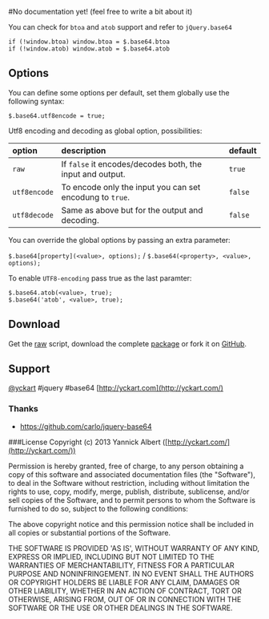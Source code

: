 #No documentation yet!
(feel free to write a bit about it)

You can check for `btoa` and `atob` support and refer to `jQuery.base64`

    if (!window.btoa) window.btoa = $.base64.btoa
    if (!window.atob) window.atob = $.base64.atob

## Options
You can define some options per default, set them globally use the following syntax:

`$.base64.utf8encode = true;`

Utf8 encoding and decoding as global option, possibilities:

| option | description | default |
|:--|:--|:--|
| `raw` |  If `false` it encodes/decodes both, the input and output. | `true` |
| `utf8encode` |  To encode only the input you can set encodung to `true`. | `false` |
| `utf8decode` | Same as above but for the output and decoding. | `false` |

You can override the global options by passing an extra parameter:

`$.base64[property](<value>, options);` / `$.base64(<property>, <value>, options);`

To enable `UTF8-encoding` pass true as the last paramter:

    $.base64.atob(<value>, true);
    $.base64('atob', <value>, true);

## Download
Get the [raw](https://raw.github.com/yckart/jquery.base64.js/master/jquery.base64.js) script, download the complete [package](https://github.com/yckart/jquery.base64.js/zipball/master) or fork it on [GitHub](https://github.com/yckart/jquery.base64.js/).

## Support

 [@yckart](http://twitter.com/yckart) #jquery #base64
 [http://yckart.com](http://yckart.com/)

### Thanks
- https://github.com/carlo/jquery-base64

###License
Copyright (c) 2013 Yannick Albert ([http://yckart.com/](http://yckart.com/))

Permission is hereby granted, free of charge, to any person obtaining a copy of this software and associated documentation files (the "Software"), to deal in the Software without restriction, including without limitation the rights to use, copy, modify, merge, publish, distribute, sublicense, and/or sell copies of the Software, and to permit persons to whom the Software is furnished to do so, subject to the following conditions:

The above copyright notice and this permission notice shall be included in all copies or substantial portions of the Software.

THE SOFTWARE IS PROVIDED 'AS IS', WITHOUT WARRANTY OF ANY KIND, EXPRESS OR IMPLIED, INCLUDING BUT NOT LIMITED TO THE WARRANTIES OF MERCHANTABILITY, FITNESS FOR A PARTICULAR PURPOSE AND NONINFRINGEMENT. IN NO EVENT SHALL THE AUTHORS OR COPYRIGHT HOLDERS BE LIABLE FOR ANY CLAIM, DAMAGES OR OTHER LIABILITY, WHETHER IN AN ACTION OF CONTRACT, TORT OR OTHERWISE, ARISING FROM, OUT OF OR IN CONNECTION WITH THE SOFTWARE OR THE USE OR OTHER DEALINGS IN THE SOFTWARE.
